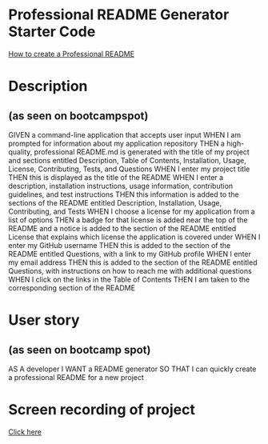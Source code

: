 # Professional README Generator Starter Code

[How to create a Professional README](https://coding-boot-camp.github.io/full-stack/github/professional-readme-guide)

# Description
 ## (as seen on bootcampspot)
GIVEN a command-line application that accepts user input
WHEN I am prompted for information about my application repository
THEN a high-quality, professional README.md is generated with the title of my project and sections entitled Description, Table of Contents, Installation, Usage, License, Contributing, Tests, and Questions
WHEN I enter my project title
THEN this is displayed as the title of the README
WHEN I enter a description, installation instructions, usage information, contribution guidelines, and test instructions
THEN this information is added to the sections of the README entitled Description, Installation, Usage, Contributing, and Tests
WHEN I choose a license for my application from a list of options
THEN a badge for that license is added near the top of the README and a notice is added to the section of the README entitled License that explains which license the application is covered under
WHEN I enter my GitHub username
THEN this is added to the section of the README entitled Questions, with a link to my GitHub profile
WHEN I enter my email address
THEN this is added to the section of the README entitled Questions, with instructions on how to reach me with additional questions
WHEN I click on the links in the Table of Contents
THEN I am taken to the corresponding section of the README

# User story
## (as seen on bootcamp spot)
AS A developer
I WANT a README generator
SO THAT I can quickly create a professional README for a new project

# Screen recording of project
[Click here](https://drive.google.com/file/d/1MmUBGu1g9sN_MWbGdlG5FRnfN6vK_OAO/view)

